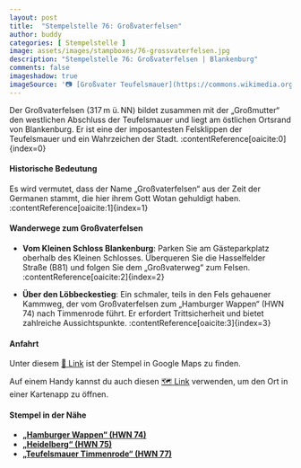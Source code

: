 ```yaml
---
layout: post
title:  "Stempelstelle 76: Großvaterfelsen"
author: buddy
categories: [ Stempelstelle ]
image: assets/images/stampboxes/76-grossvaterfelsen.jpg
description: "Stempelstelle 76: Großvaterfelsen | Blankenburg"
comments: false
imageshadow: true
imageSource: '📷 [Großvater Teufelsmauer](https://commons.wikimedia.org/wiki/File:Gro%C3%9Fvater_Teufelsmauer.jpg) von <a href="//commons.wikimedia.org/wiki/User:Olaf2" title="User:Olaf2">Olaf Meister</a> unter Lizenz [CC BY-SA 4.0](https://creativecommons.org/licenses/by-sa/4.0)'
---
```


Der Großvaterfelsen (317 m ü. NN) bildet zusammen mit der „Großmutter“ den westlichen Abschluss der Teufelsmauer und liegt am östlichen Ortsrand von Blankenburg. Er ist eine der imposantesten Felsklippen der Teufelsmauer und ein Wahrzeichen der Stadt. :contentReference[oaicite:0]{index=0}

#### Historische Bedeutung

Es wird vermutet, dass der Name „Großvaterfelsen“ aus der Zeit der Germanen stammt, die hier ihrem Gott Wotan gehuldigt haben. :contentReference[oaicite:1]{index=1}

#### Wanderwege zum Großvaterfelsen

- **Vom Kleinen Schloss Blankenburg**: Parken Sie am Gästeparkplatz oberhalb des Kleinen Schlosses. Überqueren Sie die Hasselfelder Straße (B81) und folgen Sie dem „Großvaterweg“ zum Felsen. :contentReference[oaicite:2]{index=2}

- **Über den Löbbeckestieg**: Ein schmaler, teils in den Fels gehauener Kammweg, der vom Großvaterfelsen zum „Hamburger Wappen“ (HWN 74) nach Timmenrode führt. Er erfordert Trittsicherheit und bietet zahlreiche Aussichtspunkte. :contentReference[oaicite:3]{index=3}

#### Anfahrt

Unter diesem [📍 Link](https://www.google.com/maps/dir/?api=1&origin=&destination=51.78598%2C%2010.96717) ist der Stempel in Google Maps zu finden.

<div class="android-only">
  Auf einem Handy kannst du auch diesen 
  <a href="geo:51.78598,10.96717">🗺️ Link</a> 
  verwenden, um den Ort in einer Kartenapp zu öffnen.
  <p></p>
</div>

#### Stempel in der Nähe

- [**„Hamburger Wappen“ (HWN 74)**](/stempelstelle-74-hamburger-wappen)
- [**„Heidelberg“ (HWN 75)**](/stempelstelle-75-heidelberg)
- [**„Teufelsmauer Timmenrode“ (HWN 77)**](/stempelstelle-77-teufelsmauer-timmenrode)
